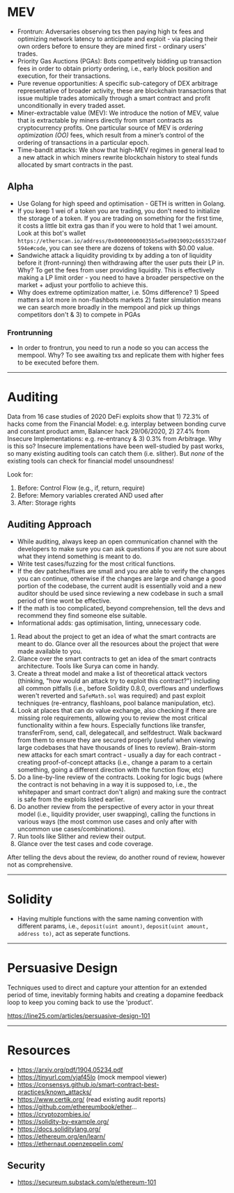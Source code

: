 # MEV
- Frontrun: Adversaries observing txs then paying high tx fees and optimizing network latency to anticipate and exploit - via placing their own orders before to ensure they are mined first - ordinary users' trades. 
- Priority Gas Auctions (PGAs): Bots competitvely bidding up transaction fees in order to obtain priorty ordering, i.e., early block position and execution, for their transactions.
- Pure revenue opportunities: A specific sub-category of DEX arbitrage representative of broader activity, these are blockchain transactions that issue multiple trades atomically through a smart contract and profit unconditionally in every traded asset.
- Miner-extractable value (MEV): We introduce the notion of MEV, value that is extractable by miners directly from smart contracts as cryptocurrency profits. One particular source of MEV is *ordering optimization (OO)* fees, which result from a miner’s control of the ordering of transactions in a particular epoch.
- Time-bandit attacks: We show that high-MEV regimes in general lead to a new attack in which miners rewrite blockchain history to steal funds allocated by smart contracts in the past.

## Alpha
- Use Golang for high speed and optimisation - GETH is written in Golang.
- If you keep 1 wei of a token you are trading, you don't need to initialize the storage of a token. If you are trading on something for the first time, it costs a little bit extra gas than if you were to hold that 1 wei amount. Look at this bot's wallet `https://etherscan.io/address/0x000000000035b5e5ad9019092c665357240f594e#code`, you can see there are dozens of tokens with $0.00 value.
- Sandwiche attack a liquidity providing tx by adding a ton of liquidity before it (front-running) then withdrawing after the user puts their LP in. Why? To get the fees from user providing liquidity. This is effectively making a LP limit order - you need to have a broader perspective on the market + adjust your portfolio to achieve this.
- Why does extreme optimization matter, i.e. 50ms difference? 1) Speed matters a lot more in non-flashbots markets 2) faster simulation means we can search more broadly in the mempool and pick up things competitors don't & 3) to compete in PGAs

### Frontrunning
- In order to frontrun, you need to run a node so you can access the mempool. Why? To see awaiting txs and replicate them with higher fees to be executed before them.

----

# Auditing
Data from 16 case studies of 2020 DeFi exploits show that 1) 72.3% of hacks come from the Financial Model: e.g. interplay between bonding curve and constant product amm, Balancer hack 29/06/2020, 2) 27.4% from Insecure Implementations: e.g. re-entrancy & 3) 0.3% from Arbitrage. Why is this so? Insecure implementations have been well-studied by past works, so many existing auditing tools can catch them (i.e. slither). But *none* of the existing tools can check for financial model unsoundness!

Look for:
1) Before: Control Flow (e.g., if, return, require)
2) Before: Memory variables crerated AND used after
3) After: Storage rights

## Auditing Approach
- While auditing, always keep an open communication channel with the developers to make sure you can ask questions if you are not sure about what they intend something is meant to do.
- Write test cases/fuzzing for the most critical functions.
- If the dev patches/fixes are small and you are able to verify the changes you can continue, otherwise if the changes are large and change a good portion of the codebase, the current audit is essentially void and a new auditor should be used since reviewing a new codebase in such a small period of time wont be effective.
- If the math is too complicated, beyond comprehension, tell the devs and recommend they find someone else suitable.
- Informational adds: gas optimisation, linting, unnecessary code.


1) Read about the project to get an idea of what the smart contracts are meant to do. Glance over all the resources about the project that were made available to you.
2) Glance over the smart contracts to get an idea of the smart contracts architecture. Tools like Surya can come in handy.
3) Create a threat model and make a list of theoretical attack vectors (thinking, "how would an attack try to exploit this contract?") including all common pitfalls (i.e., before Solidity 0.8.0, overflows and underflows weren't reverted and `SafeMath.sol` was required) and past exploit techniques (re-entrancy, flashloans, pool balance manipulation, etc).
4) Look at places that can do value exchange, also checking if there are missing role requirements, allowing you to review the most critical functionality within a few hours. Especially functions like transfer, transferFrom, send, call, delegatecall, and selfdestruct. Walk backward from them to ensure they are secured properly (useful when viewing large codebases that have thousands of lines to review). Brain-storm new attacks for each smart contract - usually a day for each contract - creating proof-of-concept attacks (i.e., change a param to a certain something, going a different direction with the function flow, etc)
5) Do a line-by-line review of the contracts. Looking for logic bugs (where the contract is not behaving in a way it is supposed to, i.e., the whitepaper and smart contract don't align) and making sure the contract is safe from the exploits listed earlier. 
6) Do another review from the perspective of every actor in your threat model (i.e., liquidity provider, user swapping), calling the functions in various ways (the most common use cases and only after with uncommon use cases/combinations).
7) Run tools like Slither and review their output.
8) Glance over the test cases and code coverage.

After telling the devs about the review, do another round of review, however not as comprehensive.

----

# Solidity 
- Having multiple functions with the same naming convention with different params, i.e., `deposit(uint amount)`, `deposit(uint amount, address to)`, act as seperate functions.

----

# Persuasive Design
Techniques used to direct and capture your attention for an extended period of time, inevitably forming habits and creating a dopamine feedback loop to keep you coming back to use the 'product'.

https://line25.com/articles/persuasive-design-101

----

# Resources
- https://arxiv.org/pdf/1904.05234.pdf
- https://tinyurl.com/yjaf45lo (mock mempool viewer)
- https://consensys.github.io/smart-contract-best-practices/known_attacks/
- https://www.certik.org/ (read existing audit reports)
- https://github.com/ethereumbook/ether...
- https://cryptozombies.io/
- https://solidity-by-example.org/
- https://docs.soliditylang.org/
- https://ethereum.org/en/learn/
- https://ethernaut.openzeppelin.com/

## Security
- https://secureum.substack.com/p/ethereum-101
